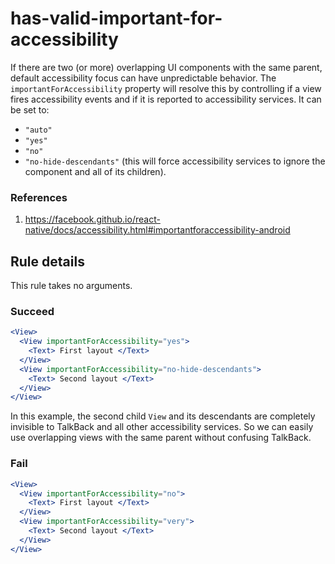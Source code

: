 # has-valid-important-for-accessibility

If there are two (or more) overlapping UI components with the same parent, default accessibility focus can have unpredictable behavior. The `importantForAccessibility` property will resolve this by controlling if a view fires accessibility events and if it is reported to accessibility services. It can be set to:

- `"auto"`
- `"yes"`
- `"no"`
- `"no-hide-descendants"` (this will force accessibility services to ignore the component and all of its children).

### References

1. https://facebook.github.io/react-native/docs/accessibility.html#importantforaccessibility-android

## Rule details

This rule takes no arguments.

### Succeed

```jsx
<View>
  <View importantForAccessibility="yes">
    <Text> First layout </Text>
  </View>
  <View importantForAccessibility="no-hide-descendants">
    <Text> Second layout </Text>
  </View>
</View>
```

In this example, the second child `View` and its descendants are completely invisible to TalkBack and all other accessibility services. So we can easily use overlapping views with the same parent without confusing TalkBack.

### Fail

```jsx
<View>
  <View importantForAccessibility="no">
    <Text> First layout </Text>
  </View>
  <View importantForAccessibility="very">
    <Text> Second layout </Text>
  </View>
</View>
```
